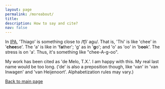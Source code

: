 ```yaml
---
layout: page
permalink: /moreabout/
title: 
description: How to say and cite? 
nav: false
---
```


In [IPA](https://en.wikipedia.org/wiki/International_Phonetic_Alphabet), 'Thiago' is something close to /t͡ʃiˈ aɡu/.  That is, 'Thi' is like 'chee' in '<b>chee</b>se'. The 'a' is like in 'f<b>a</b>ther'; 'g' as in '<b>g</b>o'; and 'o' as 'oo' in 'b<b>oo</b>k'. The stress is on 'a'.  Thus, it's something like "chee-A-g-oo".  
  
My work has been cited as 'de Melo, T.X.'. I am happy with this. My real last name would be too long. ('de' is also a preposition though, like 'van' in 'van Inwagen' and 'van Heijenoort'. Alphabetization rules may vary.) 

[Back to main page](/)


  